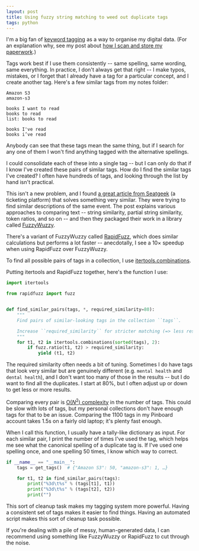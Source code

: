 ```yaml
---
layout: post
title: Using fuzzy string matching to weed out duplicate tags
tags: python
---
```


I'm a big fan of [keyword tagging](https://en.wikipedia.org/wiki/Tag_(metadata)) as a way to organise my digital data.
(For an explanation why, see my post about [how I scan and store my paperwork](/2019/11/my-scanning-setup/#how-should-i-organise-my-files).)

Tags work best if I use them consistently -- same spelling, same wording, same everything.
In practice, I don't always get that right -- I make typos, mistakes, or I forget that I already have a tag for a particular concept, and I create another tag.
Here's a few similar tags from my notes folder:

```
Amazon S3
amazon-s3

books I want to read
books to read
list: books to read

books I've read
books i’ve read
```

Anybody can see that these tags mean the same thing, but if I search for any one of them I won't find anything tagged with the alternative spellings.

I could consolidate each of these into a single tag -- but I can only do that if I know I've created these pairs of similar tags.
How do I find the similar tags I've created?
I often have hundreds of tags, and looking through the list by hand isn't practical.

This isn't a new problem, and I found [a great article from Seatgeek](https://chairnerd.seatgeek.com/fuzzywuzzy-fuzzy-string-matching-in-python/) (a ticketing platform) that solves something very similar.
They were trying to find similar descriptions of the same event.
The post explains various approaches to comparing text -- string similarity, partial string similarity, token ratios, and so on -- and then they packaged their work in a library called [FuzzyWuzzy](https://github.com/seatgeek/fuzzywuzzy).

There's a variant of FuzzyWuzzy called [RapidFuzz](https://pypi.org/project/rapidfuzz/), which does similar calculations but performs a lot faster -- anecdotally, I see a 10&times; speedup when using RapidFuzz over FuzzyWuzzy.

To find all possible pairs of tags in a collection, I use [itertools.combinations](https://docs.python.org/3/library/itertools.html#itertools.combinations).

Putting itertools and RapidFuzz together, here's the function I use:

```python
import itertools

from rapidfuzz import fuzz


def find_similar_pairs(tags, *, required_similarity=80):
    """
    Find pairs of similar-looking tags in the collection ``tags``.

    Increase ``required_similarity`` for stricter matching (=> less results).
    """
    for t1, t2 in itertools.combinations(sorted(tags), 2):
        if fuzz.ratio(t1, t2) > required_similarity:
            yield (t1, t2)
```

The required similarity often needs a bit of tuning.
Sometimes I do have tags that look very similar but are genuinely different (e.g. `mental health` and `dental health`), and I don't want too many of those in the results -- but I do want to find all the duplicates.
I start at 80%, but I often adjust up or down to get less or more results.

Comparing every pair is [O(<em>N</em><sup>2</sup>) complexity](https://en.wikipedia.org/wiki/Computational_complexity) in the number of tags.
This could be slow with lots of tags, but my personal collections don't have enough tags for that to be an issue.
Comparing the 1100 tags in my Pinboard account takes 1.5s on a fairly old laptop; it's plenty fast enough.

When I call this function, I usually have a tally-like dictionary as input.
For each similar pair, I print the number of times I've used the tag, which helps me see what the canonical spelling of a duplicate tag is.
If I've used one spelling once, and one spelling 50 times, I know which way to correct.

```python
if __name__ == "__main__":
    tags = get_tags()  # {"Amazon S3": 50, "amazon-s3": 1, …}

    for t1, t2 in find_similar_pairs(tags):
        print("%3d\t%s" % (tags[t1], t1))
        print("%3d\t%s" % (tags[t2], t2))
        print("")
```

This sort of cleanup task makes my tagging system more powerful.
Having a consistent set of tags makes it easier to find things.
Having an automated script makes this sort of cleanup task possible.

If you're dealing with a pile of messy, human-generated data, I can recommend using something like FuzzyWuzzy or RapidFuzz to cut through the noise.
